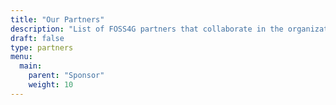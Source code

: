 ```yaml
---
title: "Our Partners"
description: "List of FOSS4G partners that collaborate in the organization of these geospatial FOSS event."
draft: false
type: partners
menu:
  main:
    parent: "Sponsor"
    weight: 10
---
```



